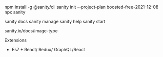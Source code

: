 npm install -g @sanity/cli 
sanity init --project-plan boosted-free-2021-12-08
npx sanity

sanity docs 
sanity manage 
sanity help 
sanity start

sanity.io/docs/image-type

Extensions 
* Es7 + React/ Redux/ GraphQL/React 